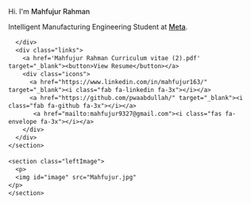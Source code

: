 <!DOCTYPE html>
<html lang="en">
<head>
  <meta charset="UTF-8">
  <meta name="viewport" content="width=device-width, initial-scale=1.0">
  <link rel="stylesheet" href="styles.css">
  <link rel="icon" href="assets/Favicon.png">
  <link href="https://fonts.googleapis.com/css2?family=Roboto:wght@300;500&display=swap" rel="stylesheet">
  <title>Mahfujur's Bio</title>
  <script src="https://kit.fontawesome.com/841811b8a8.js" crossorigin="anonymous"></script>
</head>
<body>
  <section class="container">
    <section class="rightInfo">
      <p id="header">Hi. I'm <span style="font-weight: 500;">Mahfujur Rahman</span></p>
      <div class="aboutInfo">
        <p>Intelligent Manufacturing Engineering Student at <a href="[https://about.facebook.com/?utm_source=meta.com&utm_medium=redirect](http://www.zjnu.edu.cn/english/)">
           <span style="font-weight: 500;">Meta</span></a>.</p>
        
    
      
      </div>
      <div class="links">
        <a href='Mahfujur Rahman Curriculum vitae (2).pdf' target="_blank"><button>View Resume</button></a>
        <div class="icons">
          <a href="https://www.linkedin.com/in/mahfujur163/" target="_blank"><i class="fab fa-linkedin fa-3x"></i></a>
          <a href="https://github.com/pwaabdullah/" target="_blank"><i class="fab fa-github fa-3x"></i></a>
           <a href="mailto:mahfujur9327@gmail.com"><i class="fas fa-envelope fa-3x"></i></a>
        </div>
      </div>
    </section>
    
    <section class="leftImage">
      <p>
      <img id="image" src="Mahfujur.jpg" 
    </p>
    </section>
  </section>

</body>

</html>

